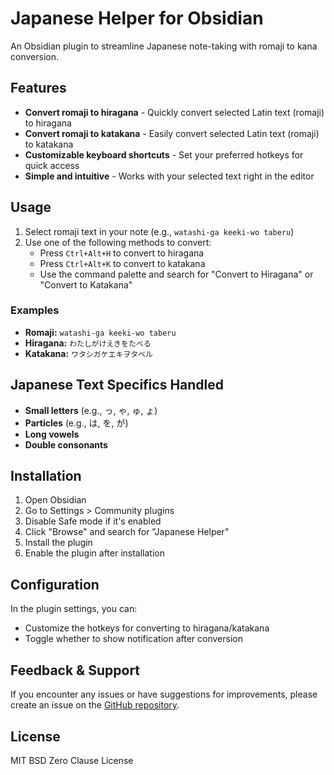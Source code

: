 # Japanese Helper for Obsidian

An Obsidian plugin to streamline Japanese note-taking with romaji to kana conversion.

## Features

- **Convert romaji to hiragana** - Quickly convert selected Latin text (romaji) to hiragana
- **Convert romaji to katakana** - Easily convert selected Latin text (romaji) to katakana
- **Customizable keyboard shortcuts** - Set your preferred hotkeys for quick access
- **Simple and intuitive** - Works with your selected text right in the editor

## Usage

1. Select romaji text in your note (e.g., `watashi-ga keeki-wo taberu`)
2. Use one of the following methods to convert:
   - Press `Ctrl+Alt+H` to convert to hiragana
   - Press `Ctrl+Alt+K` to convert to katakana
   - Use the command palette and search for "Convert to Hiragana" or "Convert to Katakana"

### Examples

- **Romaji:** `watashi-ga keeki-wo taberu`
- **Hiragana:** `わたしがけえきをたべる`
- **Katakana:** `ワタシガケエキヲタベル`

## Japanese Text Specifics Handled

- **Small letters** (e.g., っ, ゃ, ゅ, ょ)
- **Particles** (e.g., は, を, が)
- **Long vowels**
- **Double consonants**

## Installation

1. Open Obsidian
2. Go to Settings > Community plugins
3. Disable Safe mode if it's enabled
4. Click "Browse" and search for "Japanese Helper"
5. Install the plugin
6. Enable the plugin after installation

## Configuration

In the plugin settings, you can:

- Customize the hotkeys for converting to hiragana/katakana
- Toggle whether to show notification after conversion

## Feedback & Support

If you encounter any issues or have suggestions for improvements, please create an issue on the [GitHub repository](https://github.com/overfitted/obsidian-japanese-helper).

## License

MIT
BSD Zero Clause License
